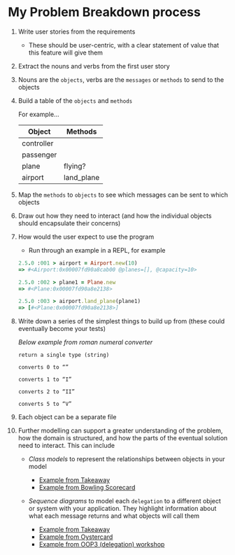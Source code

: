 My Problem Breakdown process
============================

1. Write user stories from the requirements
    - These should be user-centric, with a clear statement of value that this feature will give them
 
2. Extract the nouns and verbs from the first user story

3. Nouns are the `objects`, verbs are the `messages` or `methods` to send to the objects

4. Build a table of the `objects` and `methods`

    For example...

    Object | Methods
    -------------------- | -----------------------
    controller | 
    passenger | 
    plane | flying?
    airport | land_plane


5. Map the `methods` to `objects` to see which messages can be sent to which objects

6. Draw out how they need to interact (and how the individual objects should encapsulate their concerns)

7. How would the user expect to use the program
    - Run through an example in a REPL, for example

    ```ruby
    2.5.0 :001 > airport = Airport.new(10)
    => #<Airport:0x00007fd90a8cab00 @planes=[], @capacity=10> 

    2.5.0 :002 > plane1 = Plane.new
    => #<Plane:0x00007fd90a8e2138> 

    2.5.0 :003 > airport.land_plane(plane1)
    => [#<Plane:0x00007fd90a8e2138>]
    
    ```

8. Write down a series of the simplest things to build up from (these could eventually become your tests)

    _Below example from roman numeral converter_

    ```
    return a single type (string)
    ```

    ```
    converts 0 to “”
    ```

    ```
    converts 1 to “I”
    ```

    ```
    converts 2 to “II”
    ```

    ```
    converts 5 to “V”
    ```

9. Each object can be a separate file

10. Further modelling can support a greater understanding of the problem, how the domain is structured, and how the parts of the eventual solution need to interact. This can include
    - _Class models_ to represent the relationships between objects in your model
      - [Example from Takeaway](https://github.com/mattTea/takeaway-challenge/blob/master/problem/takeaway_class_diagram.jpg)
      - [Example from Bowling Scorecard](https://github.com/mattTea/bowling-challenge/blob/master/problem/BowlingScoreCard%20-%20Class%20diagram.png)

    - _Sequence diagrams_ to model each `delegation` to a different object or system with your application. They highlight information about what each message returns and what objects will call them
      - [Example from Takeaway](https://github.com/mattTea/takeaway-challenge/blob/master/problem/takeaway_sequence_diagram.jpg)
      - [Example from Oystercard](https://github.com/mattTea/Portfolio/blob/master/images/oystercard_journey_sequence.jpg)
      - [Example from OOP3 (delegation) workshop](https://github.com/mattTea/Portfolio/blob/master/images/oop_3_sequence_diagram.jpeg)
